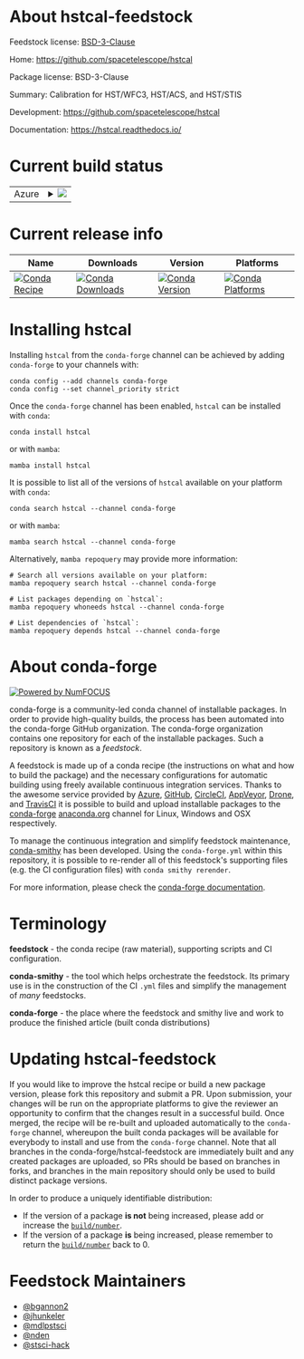 About hstcal-feedstock
======================

Feedstock license: [BSD-3-Clause](https://github.com/conda-forge/hstcal-feedstock/blob/main/LICENSE.txt)

Home: https://github.com/spacetelescope/hstcal

Package license: BSD-3-Clause

Summary: Calibration for HST/WFC3, HST/ACS, and HST/STIS

Development: https://github.com/spacetelescope/hstcal

Documentation: https://hstcal.readthedocs.io/

Current build status
====================


<table>
    
  <tr>
    <td>Azure</td>
    <td>
      <details>
        <summary>
          <a href="https://dev.azure.com/conda-forge/feedstock-builds/_build/latest?definitionId=12811&branchName=main">
            <img src="https://dev.azure.com/conda-forge/feedstock-builds/_apis/build/status/hstcal-feedstock?branchName=main">
          </a>
        </summary>
        <table>
          <thead><tr><th>Variant</th><th>Status</th></tr></thead>
          <tbody><tr>
              <td>linux_64</td>
              <td>
                <a href="https://dev.azure.com/conda-forge/feedstock-builds/_build/latest?definitionId=12811&branchName=main">
                  <img src="https://dev.azure.com/conda-forge/feedstock-builds/_apis/build/status/hstcal-feedstock?branchName=main&jobName=linux&configuration=linux%20linux_64_" alt="variant">
                </a>
              </td>
            </tr><tr>
              <td>osx_64</td>
              <td>
                <a href="https://dev.azure.com/conda-forge/feedstock-builds/_build/latest?definitionId=12811&branchName=main">
                  <img src="https://dev.azure.com/conda-forge/feedstock-builds/_apis/build/status/hstcal-feedstock?branchName=main&jobName=osx&configuration=osx%20osx_64_" alt="variant">
                </a>
              </td>
            </tr><tr>
              <td>osx_arm64</td>
              <td>
                <a href="https://dev.azure.com/conda-forge/feedstock-builds/_build/latest?definitionId=12811&branchName=main">
                  <img src="https://dev.azure.com/conda-forge/feedstock-builds/_apis/build/status/hstcal-feedstock?branchName=main&jobName=osx&configuration=osx%20osx_arm64_" alt="variant">
                </a>
              </td>
            </tr>
          </tbody>
        </table>
      </details>
    </td>
  </tr>
</table>

Current release info
====================

| Name | Downloads | Version | Platforms |
| --- | --- | --- | --- |
| [![Conda Recipe](https://img.shields.io/badge/recipe-hstcal-green.svg)](https://anaconda.org/conda-forge/hstcal) | [![Conda Downloads](https://img.shields.io/conda/dn/conda-forge/hstcal.svg)](https://anaconda.org/conda-forge/hstcal) | [![Conda Version](https://img.shields.io/conda/vn/conda-forge/hstcal.svg)](https://anaconda.org/conda-forge/hstcal) | [![Conda Platforms](https://img.shields.io/conda/pn/conda-forge/hstcal.svg)](https://anaconda.org/conda-forge/hstcal) |

Installing hstcal
=================

Installing `hstcal` from the `conda-forge` channel can be achieved by adding `conda-forge` to your channels with:

```
conda config --add channels conda-forge
conda config --set channel_priority strict
```

Once the `conda-forge` channel has been enabled, `hstcal` can be installed with `conda`:

```
conda install hstcal
```

or with `mamba`:

```
mamba install hstcal
```

It is possible to list all of the versions of `hstcal` available on your platform with `conda`:

```
conda search hstcal --channel conda-forge
```

or with `mamba`:

```
mamba search hstcal --channel conda-forge
```

Alternatively, `mamba repoquery` may provide more information:

```
# Search all versions available on your platform:
mamba repoquery search hstcal --channel conda-forge

# List packages depending on `hstcal`:
mamba repoquery whoneeds hstcal --channel conda-forge

# List dependencies of `hstcal`:
mamba repoquery depends hstcal --channel conda-forge
```


About conda-forge
=================

[![Powered by
NumFOCUS](https://img.shields.io/badge/powered%20by-NumFOCUS-orange.svg?style=flat&colorA=E1523D&colorB=007D8A)](https://numfocus.org)

conda-forge is a community-led conda channel of installable packages.
In order to provide high-quality builds, the process has been automated into the
conda-forge GitHub organization. The conda-forge organization contains one repository
for each of the installable packages. Such a repository is known as a *feedstock*.

A feedstock is made up of a conda recipe (the instructions on what and how to build
the package) and the necessary configurations for automatic building using freely
available continuous integration services. Thanks to the awesome service provided by
[Azure](https://azure.microsoft.com/en-us/services/devops/), [GitHub](https://github.com/),
[CircleCI](https://circleci.com/), [AppVeyor](https://www.appveyor.com/),
[Drone](https://cloud.drone.io/welcome), and [TravisCI](https://travis-ci.com/)
it is possible to build and upload installable packages to the
[conda-forge](https://anaconda.org/conda-forge) [anaconda.org](https://anaconda.org/)
channel for Linux, Windows and OSX respectively.

To manage the continuous integration and simplify feedstock maintenance,
[conda-smithy](https://github.com/conda-forge/conda-smithy) has been developed.
Using the ``conda-forge.yml`` within this repository, it is possible to re-render all of
this feedstock's supporting files (e.g. the CI configuration files) with ``conda smithy rerender``.

For more information, please check the [conda-forge documentation](https://conda-forge.org/docs/).

Terminology
===========

**feedstock** - the conda recipe (raw material), supporting scripts and CI configuration.

**conda-smithy** - the tool which helps orchestrate the feedstock.
                   Its primary use is in the construction of the CI ``.yml`` files
                   and simplify the management of *many* feedstocks.

**conda-forge** - the place where the feedstock and smithy live and work to
                  produce the finished article (built conda distributions)


Updating hstcal-feedstock
=========================

If you would like to improve the hstcal recipe or build a new
package version, please fork this repository and submit a PR. Upon submission,
your changes will be run on the appropriate platforms to give the reviewer an
opportunity to confirm that the changes result in a successful build. Once
merged, the recipe will be re-built and uploaded automatically to the
`conda-forge` channel, whereupon the built conda packages will be available for
everybody to install and use from the `conda-forge` channel.
Note that all branches in the conda-forge/hstcal-feedstock are
immediately built and any created packages are uploaded, so PRs should be based
on branches in forks, and branches in the main repository should only be used to
build distinct package versions.

In order to produce a uniquely identifiable distribution:
 * If the version of a package **is not** being increased, please add or increase
   the [``build/number``](https://docs.conda.io/projects/conda-build/en/latest/resources/define-metadata.html#build-number-and-string).
 * If the version of a package **is** being increased, please remember to return
   the [``build/number``](https://docs.conda.io/projects/conda-build/en/latest/resources/define-metadata.html#build-number-and-string)
   back to 0.

Feedstock Maintainers
=====================

* [@bgannon2](https://github.com/bgannon2/)
* [@jhunkeler](https://github.com/jhunkeler/)
* [@mdlpstsci](https://github.com/mdlpstsci/)
* [@nden](https://github.com/nden/)
* [@stsci-hack](https://github.com/stsci-hack/)

